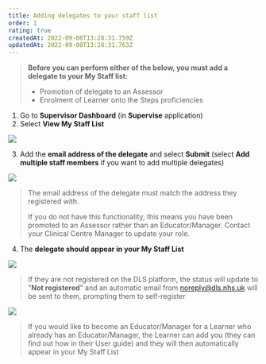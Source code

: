 ```yaml
---
title: Adding delegates to your staff list
order: 1
rating: true
createdAt: 2022-09-08T13:28:31.759Z
updatedAt: 2022-09-08T13:28:31.763Z
---
```

> **Before you can perform either of the below, you must add a delegate to your My Staff list:**
>
> * Promotion of delegate to an Assessor
> * Enrolment of Learner onto the Steps proficiencies

1. Go to **Supervisor Dashboard** (in **Supervise** application) 
2. Select **View My Staff List**

![](/img/adding-delegates_1.png)

3. Add the **email address of the delegate** and select **Submit** (select **Add multiple staff members** if you want to add multiple delegates) 

![](/img/adding-delegates_2.png)

> The email address of the delegate must match the address they registered with.
>
> If you do not have this functionality, this means you have been promoted to an Assessor rather than an Educator/Manager. Contact your Clinical Centre Manager to update your role.

4. The **delegate should appear in your My Staff List**

![](/img/adding-delegates_3.png)

> If they are not registered on the DLS platform, the status will update to "**Not registered**" and an automatic email from noreply@dls.nhs.uk will be sent to them, prompting them to self-register

![](/img/adding-delegates_4.png)


> If you would like to become an Educator/Manager for a Learner who already has an Educator/Manager, the Learner can add you (they can find out how in their User guide) and they will then automatically appear in your My Staff List